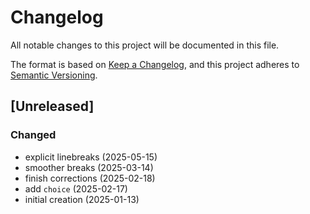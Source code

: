 # Changelog

All notable changes to this project will be documented in this file.

The format is based on [Keep a Changelog](https://keepachangelog.com/en/1.0.0/),
and this project adheres to [Semantic Versioning](https://semver.org/spec/v2.0.0.html).


## [Unreleased]

### Changed
- explicit linebreaks (2025-05-15)
- smoother breaks (2025-03-14)
- finish corrections (2025-02-18)
- add `choice` (2025-02-17)
- initial creation (2025-01-13)
